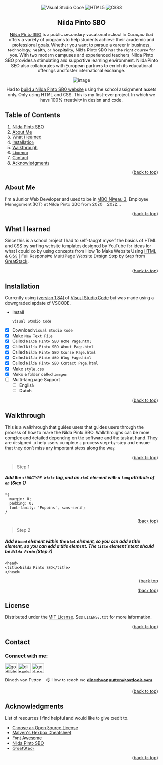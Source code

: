 <!--badges-->
<div align="center">
  
![Visual Studio Code](https://img.shields.io/badge/Visual%20Studio%20Code-0078d7.svg?style=for-the-badge&logo=visual-studio-code&logoColor=white)
![HTML5](https://img.shields.io/badge/html5-%23E34F26.svg?style=for-the-badge&logo=html5&logoColor=white)
![CSS3](https://img.shields.io/badge/css3-%231572B6.svg?style=for-the-badge&logo=css3&logoColor=white)
</div>


<!--Title-->
<div align="center">
  
## Nilda Pinto SBO
[Nilda Pinto SBO](https://www.facebook.com/NildaPintoSBOSteenrijk/) is a public secondary vocational school in Curaçao that offers a variety of programs to help students achieve their academic and professional goals. Whether you want to pursue a career in business, technology, health, or hospitality, Nilda Pinto SBO has the right course for you. With two modern campuses and experienced teachers, Nilda Pinto SBO provides a stimulating and supportive learning environment. Nilda Pinto SBO also collaborates with European partners to enrich its educational offerings and foster international exchange.

![image](https://github.com/GODiiKING/Nilda-Pinto-SBO/assets/80182745/00e2d8cc-84e8-4220-b8e3-4974f5064148)

Had to [build a Nilda Pinto SBO website](https://nildapinto-sbo.weebly.com/) using the school assignment assets only.
Only using HTML and CSS. This is my first-ever project. In which we have 100% creativity in design and code.
</div>

<a name="readme-top"></a>

<!--Table of Contents-->
## Table of Contents
1. [Nilda Pinto SBO](#nilda-pinto-sbo)
2. [About Me](#about-me)
3. [What I learned](#what-i-learned)
4. [Installation](#installation)
5. [Walkthrough](#walkthrough)
6. [License](#license)
7. [Contact](#contact)
8. [Acknowledgments](#acknowledgments)

<p align="right">(<a href="#readme-top">back to top</a>)</p>

<!--About Me-->
## About Me
I'm a Junior Web Developer and used to be in [MBO Niveau 3](https://www.government.nl/topics/secondary-vocational-education-mbo-and-tertiary-higher-education/secondary-vocational-education-mbo), Employee Management (ICT) at Nilda Pinto SBO from 2020 - 2022...

<p align="right">(<a href="#readme-top">back to top</a>)</p>

<!--What I learned-->
## What I learned
Since this is a school project I had to self-taught myself the basics of HTML and CSS by surfing website templates designed by YouTube for ideas for what I could do by using concepts from How To Make Website Using [HTML](https://www.w3schools.com/html/) & [CSS](https://www.w3schools.com/Css/) | Full Responsive Multi Page Website Design Step by Step from [GreatStack](https://www.youtube.com/watch?v=oYRda7UtuhA&list=PLjwm_8O3suyP5kGKmwS_DM0Hs1j7fshi5&index=1). 

<p align="right">(<a href="#readme-top">back to top</a>)</p>

<!--Installation-->
## Installation
Currently using [(version 1.84)](https://code.visualstudio.com/updates/v1_84) of [Visual Studio Code](https://code.visualstudio.com/) but was made using a downgraded update of VSCODE.
* Install
  ```
  Visual Studio Code
  ```
- [x] Download `Visual Studio Code`
- [x] Make `New Text File`
- [x] Called `Nilda Pinto SBO Home Page.html` 
- [x] Called `Nilda Pinto SBO About Page.html` 
- [x] Called `Nilda Pinto SBO Course Page.html`
- [x] Called `Nilda Pinto SBO Blog Page.html` 
- [x] Called `Nilda Pinto SBO Contact Page.html` 
- [x] Make `style.css`
- [x] Make a folder called `images`
- [ ] Multi-language Support
    - [ ] English
    - [ ] Dutch

<p align="right">(<a href="#readme-top">back to top</a>)</p>

<!--Walkthrough-->
## Walkthrough
This is a walkthrough that guides users that guides users through the process of how to make the Nilda Pinto SBO. Walkthroughs can be more complex and detailed depending on the software and the task at hand. They are designed to help users complete a process step-by-step and ensure that they don't miss any important steps along the way.


<p align="right">(<a href="#readme-top">back to top</a>)</p>

<!--Step 1-->
> Step 1
##### Add the `<!DOCTYPE html>` tag, and an `html` element with a `lang` attribute of `en` (Step 1)

```
*{
  margin: 0;
  padding: 0;
  font-family: 'Poppins', sans-serif;
}
```


<p align="right">(<a href="#readme-top">back top</a>)</p>

<!--Step 2-->
> Step 2
##### Add a `head` element within the `html` element, so you can add a title element, so you can add a title element. The `title` element's text should be `Nilda Pinto` (Step 2)

```
<head>
<title>Nilda Pinto SBO</title>
</head>
```

<p align="right">(<a href="#readme-top">back top</a></p>

<p ali

<p align="right">(<a href="#readme-top">back top</a>)</p>

<!--License-->
## License
Distributed under the [MIT License](https://choosealicense.com/licenses/mit/). See `LICENSE.txt` for more information.

<p align="right">(<a href="#readme-top">back to top</a>)</p>

<!-- CONTACT -->
## Contact

<h3 align="left">Connect with me:</h3>
<p align="left">
<a href="https://twitter.com/godiiking" target="blank"><img align="center" src="https://raw.githubusercontent.com/rahuldkjain/github-profile-readme-generator/master/src/images/icons/Social/twitter.svg" alt="godiiking" height="30" width="40" /></a>
<a href="https://www.linkedin.com/in/dinesh-van-putten-69441b18a/" target="blank"><img align="center" src="https://raw.githubusercontent.com/rahuldkjain/github-profile-readme-generator/master/src/images/icons/Social/linked-in-alt.svg" alt="dinesh van putten" height="30" width="40" /></a>
<a href="https://instagram.com/god_no_kami" target="blank"><img align="center" src="https://raw.githubusercontent.com/rahuldkjain/github-profile-readme-generator/master/src/images/icons/Social/instagram.svg" alt="god_no_kami" height="30" width="40" /></a>
</p>

Dinesh van Putten - 📫 How to reach me **dineshvanputten@outlook.com**

<p align="right">(<a href="#readme-top">back to top</a>)</p>

<!-- ACKNOWLEDGMENTS -->
## Acknowledgments

List of resources I find helpful and would like to give credit to.

* [Choose an Open Source License](https://choosealicense.com)
* [Malven's Flexbox Cheatsheet](https://flexbox.malven.co/)
* [Font Awesome](https://fontawesome.com)
* [Nilda Pinto SBO](https://www.facebook.com/NildaPintoSBOSteenrijk/)
* [GreatStack](https://www.youtube.com/watch?v=oYRda7UtuhA&list=PLjwm_8O3suyP5kGKmwS_DM0Hs1j7fshi5&index=1)


<p align="right">(<a href="#readme-top">back to top</a>)</p>
